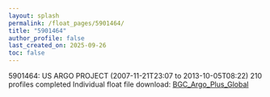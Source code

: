 ```yaml
---
layout: splash
permalink: /float_pages/5901464/
title: "5901464"
author_profile: false
last_created_on: 2025-09-26
toc: false
---
```

 
5901464: US ARGO PROJECT (2007-11-21T23:07 to 2013-10-05T08:22)
210 profiles completed
Individual float file download: [BGC_Argo_Plus_Global](https://ftp.soest.hawaii.edu/bgc_argo_plus/Individual_Floats/outliers_removed/5901464_Sprof_processed.nc)

